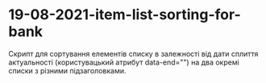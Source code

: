 # 19-08-2021-item-list-sorting-for-bank

Скрипт для сортування елементів списку в залежності від дати сплиття актуальності (користувацький атрибут data-end="") на два окремі списки з різними підзаголовками.